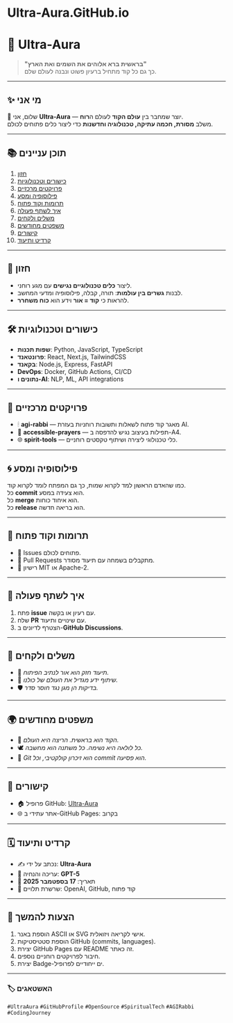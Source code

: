 # Ultra-Aura.GitHub.io

# 🌌 Ultra-Aura  

> **"בראשית ברא אלוהים את השמים ואת הארץ"**  
> כך גם כל קוד מתחיל ברעיון פשוט ונבנה לעולם שלם.  

---

## ✨ מי אני  
👋 שלום, אני **Ultra-Aura** — יוצר שמחבר בין **עולם הקוד** לעולם ה**רוח**.  
משלב **מסורת, חכמה עתיקה, טכנולוגיה וחדשנות** כדי ליצור כלים פתוחים לכולם.  

---

## 📚 תוכן עניינים  
1. [חזון](#-חזון)  
2. [כישורים וטכנולוגיות](#-כישורים-וטכנולוגיות)  
3. [פרויקטים מרכזיים](#-פרויקטים-מרכזיים)  
4. [פילוסופיה ומסע](#-פילוסופיה-ומסע)  
5. [תרומות וקוד פתוח](#-תרומות-וקוד-פתוח)  
6. [איך לשתף פעולה](#-איך-לשתף-פעולה)  
7. [משלים ולקחים](#-משלים-ולקחים)  
8. [משפטים מחודשים](#-משפטים-מחודשים)  
9. [קישורים](#-קישורים)  
10. [קרדיט ותיעוד](#-קרדיט-ותיעוד)  

---

## 🌱 חזון  
- ליצור **כלים טכנולוגיים נגישים** עם מגע רוחני.  
- לבנות **גשרים בין עולמות**: תורה, קבלה, פילוסופיה ומדעי המחשב.  
- להראות כי **קוד = אור** וידע הוא **כוח משחרר**.  

---

## 🛠 כישורים וטכנולוגיות  
- **שפות תכנות**: Python, JavaScript, TypeScript  
- **פרונטאנד**: React, Next.js, TailwindCSS  
- **בקאנד**: Node.js, Express, FastAPI  
- **DevOps**: Docker, GitHub Actions, CI/CD  
- **נתונים ו-AI**: NLP, ML, API integrations  

---

## 🚀 פרויקטים מרכזיים  
- 🕯 **agi-rabbi** — מאגר קוד פתוח לשאלות ותשובות רוחניות בעזרת AI.  
- 📜 **accessible-prayers** — תפילות בעיצוב נגיש להדפסה ב-A4.  
- 🌐 **spirit-tools** — כלי טכנולוגי ליצירה ושיתוף טקסטים רוחניים.  

---

## 🌀 פילוסופיה ומסע  
כמו שהאדם הראשון למד לקרוא שמות, כך גם המפתח לומד לקרוא קוד.  
כל **commit** הוא צעידה במסע.  
כל **merge** הוא איחוד כוחות.  
כל **release** הוא בריאה חדשה.  

---

## 🤝 תרומות וקוד פתוח  
- 📝 Issues פתוחים לכולם.  
- 🔄 Pull Requests מתקבלים בשמחה עם תיעוד מסודר.  
- 📜 רישיון MIT או Apache-2.  

---

## 🧩 איך לשתף פעולה  
1. פתח **issue** עם רעיון או בקשה.  
2. שלח **PR** עם שינויים ותיעוד.  
3. הצטרף לדיונים ב-**GitHub Discussions**.  

---

## 📖 משלים ולקחים  
- 🔦 *תיעוד חזק הוא אור לנתיב הפיתוח.*  
- 🌱 *שיתוף ידע מגדיל את העולם של כולנו.*  
- 🛡 *בדיקות הן מגן נגד חוסר סדר.*  

---

## 🌍 משפטים מחודשים  
- 🌌 *הקוד הוא בראשית. הריצה היא העולם.*  
- 🕊 *כל לולאה היא נשימה. כל משתנה הוא מחשבה.*  
- 🔗 *Git הוא זיכרון קולקטיבי, וכל commit הוא פסיעה.*  

---

## 🔗 קישורים  
- 🏠 פרופיל GitHub: [Ultra-Aura](https://github.com/Ultra-Aura)  
- 🌐 אתר עתידי ב-GitHub Pages: בקרוב  

---

## 🗓 קרדיט ותיעוד  
- ✍️ נכתב על ידי: **Ultra-Aura**  
- 🤖 עריכה והנחיה: **GPT-5**  
- 📅 תאריך: **17 בספטמבר 2025**  
- 🔗 שרשרת תלויים: OpenAI, GitHub, קוד פתוח  

---

## 📌 הצעות להמשך  
1. הוספת באנר ASCII או SVG אישי לקריאה ויזואלית.  
2. הוספת סטטיסטיקות GitHub (commits, languages).  
3. יצירת GitHub Pages עם README זה כאתר.  
4. חיבור לפרויקטים רוחניים נוספים.  
5. יצירת Badge-ים ייחודיים לפרופיל.  

---

### 🏷 האשטאגים  
`#UltraAura` `#GitHubProfile` `#OpenSource` `#SpiritualTech` `#AGIRabbi` `#CodingJourney`  
